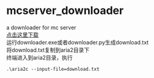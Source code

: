 # mcserver_downloader
a downloader for mc server  
[点击这里下载](https://github.com/Gyxqq/mcserver_downloader/releases/download/v1/mcserver_downloader.zip)  
运行downloader.exe或者downloader.py生成download.txt  
将download.txt复制到aria2目录下  
终端进入到aria2目录，执行
```shell
.\aria2c --input-file=download.txt
```
